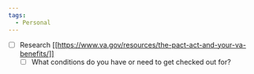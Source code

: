 ```yaml
---
tags:
  - Personal
---
```

- [ ] Research [[https://www.va.gov/resources/the-pact-act-and-your-va-benefits/]] 
	- [ ] What conditions do you have or need to get checked out for?